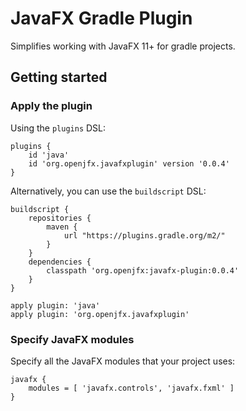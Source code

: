 # JavaFX Gradle Plugin

Simplifies working with JavaFX 11+ for gradle projects.

## Getting started

### Apply the plugin

Using the `plugins` DSL:

    plugins {
        id 'java'
        id 'org.openjfx.javafxplugin' version '0.0.4'
    }

Alternatively, you can use the `buildscript` DSL:

    buildscript {
        repositories {
            maven {
                url "https://plugins.gradle.org/m2/"
            }
        }
        dependencies {
            classpath 'org.openjfx:javafx-plugin:0.0.4'
        }
    }

    apply plugin: 'java'
    apply plugin: 'org.openjfx.javafxplugin'

### Specify JavaFX modules

Specify all the JavaFX modules that your project uses:

    javafx {
        modules = [ 'javafx.controls', 'javafx.fxml' ]
    }
